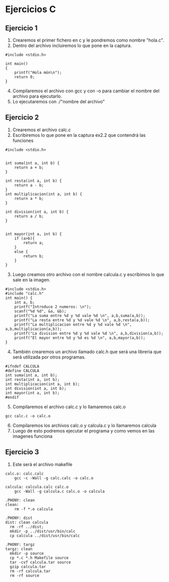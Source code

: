 # Ejercicios C
## Ejercicio 1
1. Crearemos el primer fichero en c y le pondremos como nombre "hola.c".
2. Dentro del archivo incluiremos lo que pone en la captura.
~~~
#include <stdio.h>

int main()
{
	printf("Hola món\n");
	return 0;
}
~~~
4. Compilaremos el archivo con gcc y con -o para cambiar el nombre del archivo para ejecutarlo.
5. Lo ejecutaremos con ./"nombre del archivo"

## Ejercicio 2
1. Crearemos el archivo calc.c
2. Escribiremos lo que pone en la captura ex2.2 que contendrá las funciones
~~~
#include <stdio.h>


int suma(int a, int b) {
	return a + b;
}

int resta(int a, int b) {
    return a - b;
}
int multiplicacion(int a, int b) {
    return a * b;
}

int division(int a, int b) {
    return a / b;
}


int mayor(int a, int b) {
	if (a>b){
		return a;
	}
	else {
		return b;
	}
}

~~~
3. Luego creamos otro archivo con el nombre calcula.c y escribimos lo que sale en la imagen. 
~~~
#include <stdio.h>
#include "calc.h"
int main() {
    int a, b;
    printf("Introduce 2 numeros: \n");
    scanf("%d %d", &a, &b);
    printf("La suma entre %d y %d vale %d \n", a,b,suma(a,b));
    printf("La resta entre %d y %d vale %d \n", a,b,resta(a,b));
    printf("La multiplicacion entre %d y %d vale %d \n", a,b,multiplicacion(a,b));
    printf("La division entre %d y %d vale %d \n", a,b,division(a,b));
    printf("El mayor entre %d y %d es %d \n", a,b,mayor(a,b));
} 
~~~
4. También crearemos un archivo llamado calc.h que será una libreria que será utilizada por otros programas.
~~~
#ifndef CALCULA
#define CALCULA
int suma(int a, int b);
int resta(int a, int b);
int multiplicacion(int a, int b);
int division(int a, int b);
int mayor(int a, int b);
#endif

~~~
5. Compilaremos el archivo calc.c y lo llamaremos calc.o
~~~
gcc calc.c -o calc.o
~~~

6. Compilaremos los archivos calc.o y calcula.c y lo llamaremos calcula
7. Luego de esto podremos ejecutar el programa y como vemos en las imagenes funciona
## Ejercicio 3
1. Este será el archivo makefile
~~~
calc.o: calc.calc
	gcc -c -Wall -g calc.calc -o calc.o

calcula: calcula.calc calc.o
	gcc -Wall -g calcula.c calc.o -o calcula

.PHONY: clean
clean:
	rm -f *.o calcula
  
.PHONY: dist
dist: clean calcula
  rm -rf ../dist;
  mkdir -p ../dist/usr/bin/calc
  cp calcula ../dist/usr/bin/calc

.PHONY: targz
targz: clean
  mkdir -p source
  cp *.c *.h Makefile source
  tar -cvf calcula.tar source
  gzip calcula.tar
  rm -rf calcula.tar
  rm -rf source
~~~
